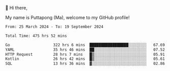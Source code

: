 👋 Hi there,

My name is Puttapong (Ma), welcome to my GitHub profile!

<!--START_SECTION:waka-->

```txt
From: 25 March 2024 - To: 19 September 2024

Total Time: 475 hrs 52 mins

Go                   322 hrs 6 mins  █████████████████░░░░░░░░   67.69 %
YAML                 35 hrs 46 mins  ██░░░░░░░░░░░░░░░░░░░░░░░   07.52 %
HTTP Request         28 hrs 7 mins   █▒░░░░░░░░░░░░░░░░░░░░░░░   05.91 %
Kotlin               26 hrs 42 mins  █▒░░░░░░░░░░░░░░░░░░░░░░░   05.61 %
SQL                  13 hrs 36 mins  ▓░░░░░░░░░░░░░░░░░░░░░░░░   02.86 %
```

<!--END_SECTION:waka-->
